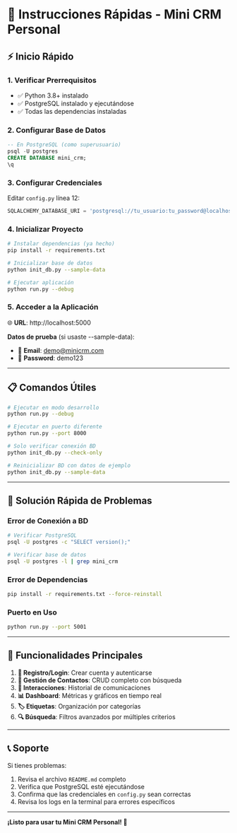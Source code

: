 # 🚀 Instrucciones Rápidas - Mini CRM Personal

## ⚡ Inicio Rápido

### 1. Verificar Prerrequisitos
- ✅ Python 3.8+ instalado
- ✅ PostgreSQL instalado y ejecutándose
- ✅ Todas las dependencias instaladas

### 2. Configurar Base de Datos

```sql
-- En PostgreSQL (como superusuario)
psql -U postgres
CREATE DATABASE mini_crm;
\q
```

### 3. Configurar Credenciales

Editar `config.py` línea 12:
```python
SQLALCHEMY_DATABASE_URI = 'postgresql://tu_usuario:tu_password@localhost:5432/mini_crm'
```

### 4. Inicializar Proyecto

```bash
# Instalar dependencias (ya hecho)
pip install -r requirements.txt

# Inicializar base de datos
python init_db.py --sample-data

# Ejecutar aplicación
python run.py --debug
```

### 5. Acceder a la Aplicación

🌐 **URL**: http://localhost:5000

**Datos de prueba** (si usaste --sample-data):
- 📧 **Email**: demo@minicrm.com
- 🔑 **Password**: demo123

---

## 📋 Comandos Útiles

```bash
# Ejecutar en modo desarrollo
python run.py --debug

# Ejecutar en puerto diferente
python run.py --port 8000

# Solo verificar conexión BD
python init_db.py --check-only

# Reinicializar BD con datos de ejemplo
python init_db.py --sample-data
```

---

## 🔧 Solución Rápida de Problemas

### Error de Conexión a BD
```bash
# Verificar PostgreSQL
psql -U postgres -c "SELECT version();"

# Verificar base de datos
psql -U postgres -l | grep mini_crm
```

### Error de Dependencias
```bash
pip install -r requirements.txt --force-reinstall
```

### Puerto en Uso
```bash
python run.py --port 5001
```

---

## 📱 Funcionalidades Principales

1. **👤 Registro/Login**: Crear cuenta y autenticarse
2. **📇 Gestión de Contactos**: CRUD completo con búsqueda
3. **💬 Interacciones**: Historial de comunicaciones
4. **📊 Dashboard**: Métricas y gráficos en tiempo real
5. **🏷️ Etiquetas**: Organización por categorías
6. **🔍 Búsqueda**: Filtros avanzados por múltiples criterios

---

## 📞 Soporte

Si tienes problemas:
1. Revisa el archivo `README.md` completo
2. Verifica que PostgreSQL esté ejecutándose
3. Confirma que las credenciales en `config.py` sean correctas
4. Revisa los logs en la terminal para errores específicos

---

**¡Listo para usar tu Mini CRM Personal! 🎉**